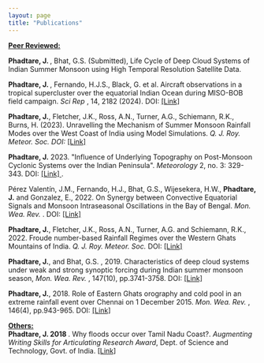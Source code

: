 ```yaml
---
layout: page
title: "Publications"
---
```

<ins><b>Peer Reviewed:</b></ins>

<b> Phadtare, J. </b>, Bhat, G.S. (Submitted), Life Cycle of Deep Cloud Systems of Indian Summer Monsoon using High Temporal Resolution Satellite Data. <br>

<b> Phadtare, J. </b>, Fernando, H.J.S., Black, G. et al. Aircraft observations in a tropical supercluster over the equatorial Indian Ocean during MISO-BOB field campaign. <em> Sci Rep </em> , 14, 2182 (2024). DOI: <a href ="https://doi.org/10.1038/s41598-024-51527-4"> [Link] </a>

<b>Phadtare, J.</b>, Fletcher, J.K., Ross, A.N., Turner, A.G., Schiemann, R.K., Burns, H. (2023). Unravelling the Mechanism of Summer Monsoon Rainfall Modes over the West Coast of India using Model Simulations. <em> Q. J. Roy. Meteor. Soc. DOI: </em> <a href ="https://doi.org/10.1002/qj.4550"> [Link] </a>

<b> Phadtare, J.</b> 2023. "Influence of Underlying Topography on Post-Monsoon Cyclonic Systems over the Indian Peninsula". <em> Meteorology </em> 2, no. 3: 329-343. DOI: <a href="https://doi.org/10.3390/meteorology2030020"> [Link] </a>.

Pérez Valentín, J.M., Fernando, H.J., Bhat, G.S., Wijesekera, H.W., <b>Phadtare, J.</b> and Gonzalez, E., 2022. On Synergy between Convective Equatorial Signals and Monsoon Intraseasonal Oscillations in the Bay of Bengal. <em> Mon. Wea. Rev. </em>. DOI: <a href= "https://doi.org/10.1175/MWR-D-22-0076.1"> [Link] </a>

<b>Phadtare, J.</b>, Fletcher, J.K., Ross, A.N., Turner, A.G. and Schiemann, R.K., 2022. Froude number-based
Rainfall Regimes over the Western Ghats Mountains of India. <em>  Q. J. Roy. Meteor. Soc. </em> DOI: <a href="https://doi.org/10.1002/qj.4367"> [Link] </a>

<b>Phadtare, J.</b>, and Bhat, G.S. , 2019. Characteristics of deep cloud systems under weak and strong synoptic
forcing during Indian summer monsoon season, <em> Mon. Wea. Rev. </em>, 147(10), pp.3741-3758. DOI: <a href ="https://doi.org/10.1175/MWR-D-18-0346.1">[Link] </a>

<b>Phadtare, J.</b>, 2018. Role of Eastern Ghats orography and cold pool in an extreme rainfall event over Chennai
on 1 December 2015. <em> Mon. Wea. Rev. </em>, 146(4), pp.943-965. DOI: <a href ="https://doi.org/10.1175/MWR-D-16-0473.1"> [Link] </a>

<ins><b>Others:</b></ins> <br>
<b>Phadtare, J. 2018 </b>. Why floods occur over Tamil Nadu Coast?. <i> Augmenting Writing Skills for Articulating
Research Award</i>, Dept. of Science and Technology, Govt. of India. <a href="https://jayeshphadtare.wordpress.com/author/jayaphd/"> [Link] </a>
